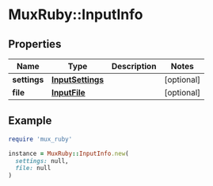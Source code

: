 # MuxRuby::InputInfo

## Properties

| Name | Type | Description | Notes |
| ---- | ---- | ----------- | ----- |
| **settings** | [**InputSettings**](InputSettings.md) |  | [optional] |
| **file** | [**InputFile**](InputFile.md) |  | [optional] |

## Example

```ruby
require 'mux_ruby'

instance = MuxRuby::InputInfo.new(
  settings: null,
  file: null
)
```

